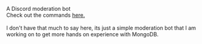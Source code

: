 A Discord moderation bot <br />
Check out the commands [here.](commands) <br /> <br />
I don't have that much to say here, its just a simple moderation bot that I am working on to get more hands on experience with MongoDB.

